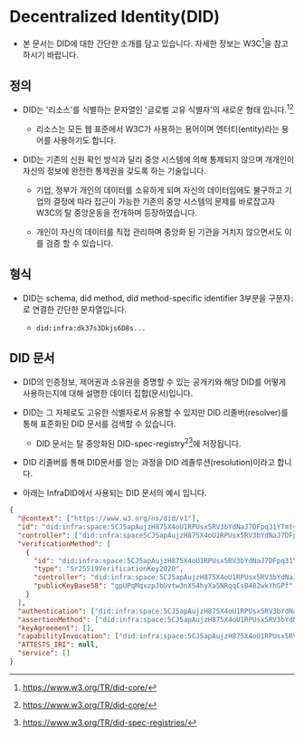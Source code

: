 # Decentralized Identity(DID)

- 본 문서는 DID에 대한 간단한 소개를 담고 있습니다. 자세한 정보는 W3C[^1]을 참고하시기 바랍니다.

## 정의

- DID는 '리소스'를 식별하는 문자열인 '글로벌 고유 식별자'의 새로운 형태 입니다.<sup>1</sup>[^1]

  - 리소스는 모든 웹 표준에서 W3C가 사용하는 용어이며 엔터티(entity)라는 용어를 사용하기도 합니다.

- DID는 기존의 신원 확인 방식과 달리 중앙 시스템에 의해 통제되지 않으며 개개인이 자신의 정보에 완전한 통제권을 갖도록 하는 기술입니다.

  - 기업, 정부가 개인의 데이터를 소유하게 되며 자신의 데이터임에도 불구하고 기업의 결정에 따라 접근이 가능한 기존의 중앙 시스템의 문제를 바로잡고자 W3C의 탈 중앙운동을 전개하며 등장하였습니다.

  - 개인이 자신의 데이터를 직접 관리하며 중앙화 된 기관을 거치지 않으면서도 이를 검증 할 수 있습니다.

## 형식

- DID는 schema, did method, did method-specific identifier 3부분을 구분자`:`로 연결한 간단한 문자열입니다.

  - `did:infra:dk37s3Dkjs6D8s...`

## DID 문서

- DID의 인증정보, 제어권과 소유권을 증명할 수 있는 공개키와 해당 DID를 어떻게 사용하는지에 대해 설명한 데이터 집합(문서)입니다.

- DID는 그 자체로도 고유한 식별자로서 유용할 수 있지만 DID 리졸버(resolver)를 통해 표준화된 DID 문서를 검색할 수 있습니다.

  - DID 문서는 탈 중앙화된 DID-spec-registry<sup>2</sup>[^2]에 저장됩니다.

- DID 리졸버를 통해 DID문서를 얻는 과정을 DID 레졸루션(resolution)이라고 합니다.

- 아래는 InfraDID에서 사용되는 DID 문서의 예시 입니다.

```json
{
  "@context": ["https://www.w3.org/ns/did/v1"],
  "id": "did:infra:space:5CJ5apAujzH875X4oU1RPUsx5RV3bYdNaJ7DFpq31YTmtyAG",
  "controller": ["did:infra:space5CJ5apAujzH875X4oU1RPUsx5RV3bYdNaJ7DFpq31YTmtyAG"],
  "verificationMethod": [
    {
      "id": "did:infra:space:5CJ5apAujzH875X4oU1RPUsx5RV3bYdNaJ7DFpq31YTmtyAG#keys-1",
      "type": "Sr25519VerificationKey2020",
      "controller": "did:infra:space:5CJ5apAujzH875X4oU1RPUsx5RV3bYdNaJ7DFpq31YTmtyAG",
      "publicKeyBase58": "gpUPqMqxzpJbUvtw3nX54hyXa5NRqqCsB482wkYhGPf"
    }
  ],
  "authentication": ["did:infra:space:5CJ5apAujzH875X4oU1RPUsx5RV3bYdNaJ7DFpq31YTmtyAG#keys-1"],
  "assertionMethod": ["did:infra:space:5CJ5apAujzH875X4oU1RPUsx5RV3bYdNaJ7DFpq31YTmtyAG#keys-1"],
  "keyAgreement": [],
  "capabilityInvocation": ["did:infra:space:5CJ5apAujzH875X4oU1RPUsx5RV3bYdNaJ7DFpq31YTmtyAG#keys-1"],
  "ATTESTS_IRI": null,
  "service": []
}
```

[^1]: https://www.w3.org/TR/did-core/
[^2]: https://www.w3.org/TR/did-spec-registries/
